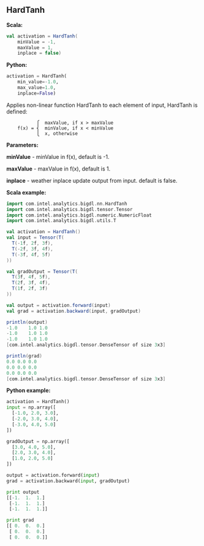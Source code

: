 ## HardTanh

**Scala:**
```scala
val activation = HardTanh(
    minValue = -1,
    maxValue = 1,
    inplace = false)
```
**Python:**
```python
activation = HardTanh(
    min_value=-1.0,
    max_value=1.0,
    inplace=False)
```

Applies non-linear function HardTanh to each element of input, HardTanh is defined:
```
           ⎧  maxValue, if x > maxValue
    f(x) = ⎨  minValue, if x < minValue
           ⎩  x, otherwise
```

**Parameters:**

**minValue** - minValue in f(x), default is -1.

**maxValue** - maxValue in f(x), default is 1.

**inplace**  - weather inplace update output from input. default is false.

**Scala example:**
```scala
import com.intel.analytics.bigdl.nn.HardTanh
import com.intel.analytics.bigdl.tensor.Tensor
import com.intel.analytics.bigdl.numeric.NumericFloat
import com.intel.analytics.bigdl.utils.T

val activation = HardTanh()
val input = Tensor(T(
  T(-1f, 2f, 3f),
  T(-2f, 3f, 4f),
  T(-3f, 4f, 5f)
))

val gradOutput = Tensor(T(
  T(3f, 4f, 5f),
  T(2f, 3f, 4f),
  T(1f, 2f, 3f)
))

val output = activation.forward(input)
val grad = activation.backward(input, gradOutput)

println(output)
-1.0	1.0	1.0
-1.0	1.0	1.0
-1.0	1.0	1.0
[com.intel.analytics.bigdl.tensor.DenseTensor of size 3x3]

println(grad)
0.0	0.0	0.0
0.0	0.0	0.0
0.0	0.0	0.0
[com.intel.analytics.bigdl.tensor.DenseTensor of size 3x3]
```

**Python example:**
```python
activation = HardTanh()
input = np.array([
  [-1.0, 2.0, 3.0],
  [-2.0, 3.0, 4.0],
  [-3.0, 4.0, 5.0]
])

gradOutput = np.array([
  [3.0, 4.0, 5.0],
  [2.0, 3.0, 4.0],
  [1.0, 2.0, 5.0]
])

output = activation.forward(input)
grad = activation.backward(input, gradOutput)

print output
[[-1.  1.  1.]
 [-1.  1.  1.]
 [-1.  1.  1.]]

print grad
[[ 0.  0.  0.]
 [ 0.  0.  0.]
 [ 0.  0.  0.]]
```
